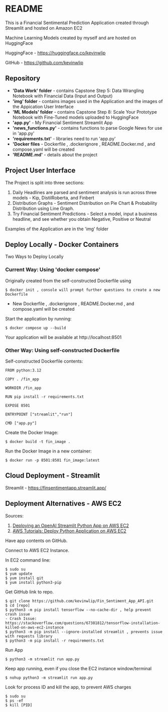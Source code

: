 
README
======

This is a Financial Sentimental Prediction Application created through 
Streamlit and hosted on Amazon EC2

Machine Learning Models created by myself and are hosted on HuggingFace

HuggingFace - https://huggingface.co/kevinwlip

GitHub - https://github.com/kevinwlip


Repository
-----------
- **'Data Work' folder** - contains Capstone Step 5: Data Wrangling Notebook with Financial Data (Input and Output)
- **'img' folder** - contains images used in the Application and the images of the Appication User Interface
- **'ML Models' folder** - contains Capstone Step 8: Scale Your Prototype Notebook with Fine-Tuned models uploaded to HuggingFace
- **'app.py'** - My Financial Sentiment Streamlit App
- **'news_functions.py'** - contains functions to parse Google News for use in 'app.py'
- **'requirements.txt'** - libraries need to run 'app.py'
- **'Docker files** - Dockerfile , .dockerignore , README.Docker.md , and compose.yaml will be created
- **'README.md'** - details about the project

Project User Interface
-----------------------

The Project is split into three sections:

1. Daily Headlines are parsed and sentiment analysis is run across three models - Kip, DistilRoberta, and Finbert
2. Distribution Graphs - Sentiment Distribution on Pie Chart & Probability Distribution using Line Graph.
3. Try Financial Sentiment Predictions - Select a model, input a business headline, and see whether you obtain Negative, Positive or Neutral

Examples of the Application are in the 'img' folder


Deploy Locally - Docker Containers
-----------------------------------

Two Ways to Deploy Locally

### Current Way: Using 'docker compose'

Originally created from the self-constructed Dockerfile using
```
$ docker init , console will prompt further questions to create a new Dockerfile
```
- New Dockerfile , .dockerignore , README.Docker.md , and compose.yaml will be created

Start the application by running:
```
$ docker compose up --build
```

Your application will be available at http://localhost:8501


### Other Way: Using self-constructed Dockerfile

Self-constructed Dockerfile contents:


```
FROM python:3.12

COPY . /fin_app

WORKDIR /fin_app

RUN pip install -r requirements.txt

EXPOSE 8501

ENTRYPOINT ["streamlit","run"]

CMD ["app.py"]
```

Create the Docker Image:
```
$ docker build -t fin_image .
```

Run the Docker Image in a new container:
```
$ docker run -p 8501:8501 fin_image:latest
```


Cloud Deployment - Streamlit
-----------------------------

Streamlit - https://finsentimentapp.streamlit.app/



Deployment Alternatives - AWS EC2
---------------------------------

Sources:
1. [Deploying an OpenAI Streamlit Python App on AWS EC2](https://www.youtube.com/watch?v=oynd7Xv2i9Y)
2. [AWS Tutorials: Deploy Python Application on AWS EC2](https://www.youtube.com/watch?v=3sQhVKO5xAA)


Have app contents on GitHub.

Connect to AWS EC2 Instance.

In EC2 command line:

```
$ sudo su
$ yum update
$ yum install git
$ yum install python3-pip
```

Get GitHub link to repo.
```
$ git clone https://github.com/kevinwlip/Fin_Sentiment_App_API.git
$ cd [repo]
$ python3 -m pip install tensorflow --no-cache-dir , help prevent crash issue
- Crash Issue: https://stackoverflow.com/questions/67381812/tensorflow-installation-killed-on-aws-ec2-instance
$ python3 -m pip install --ignore-installed streamlit , prevents issue with requests library
$ python3 -m pip install -r requirements.txt
```

Run App

```
$ python3 -m streamlit run app.py
```

Keep app running, even if you close the EC2 instance window/terminal

```
$ nohup python3 -m streamlit run app.py
```

Look for process ID and kill the app, to prevent AWS charges
```
$ sudo su
$ ps -ef
$ kill [PID]
```
